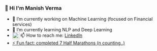 ###  👋 Hi I'm Manish Verma

- 🔭 I’m currently working on Machine Learning (focused on Financial services)
- 🌱 I’m currently learning NLP and Deep Learning
- 📫 How to reach me: [LinkedIn](https://www.linkedin.com/in/manishvrmv/)
  <a href="https://www.linkedin.com/in/manishvrmv/">
  <img align="left" alt="Linkedin" width="22px" src="https://cdn.jsdelivr.net/npm/simple-icons@v3/icons/linkedin.svg" />
- ⚡ Fun fact: completed 7 Half Marathons (n counting..)


<!--
**Mvrm/Mvrm** is a ✨ _special_ ✨ repository because its `README.md` (this file) appears on your GitHub profile.

Here are some ideas to get you started:

- 🔭 I’m currently working on ...
- 🌱 I’m currently learning ...
- 👯 I’m looking to collaborate on ...
- 🤔 I’m looking for help with ...
- 💬 Ask me about ...
- 📫 How to reach me: 
- 😄 Pronouns: ...
- ⚡ Fun fact: ...
-->
